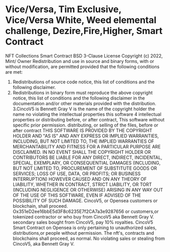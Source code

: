 # Vice/Versa, Tim Exclusive, Vice/Versa White, Weed elemental challenge, Dezire,Fire,Higher, Smart Contract
NFT Collections Smart Contract
BSD 3-Clause License
Copyright (c) 2022, Mint/ Owner
Redistribution and use in source and binary forms, with or without
modification, are permitted provided that the following conditions are met:
1. Redistributions of source code notice, this
   list of conditions and the following disclaimer.
2. Redistributions in binary form must reproduce the above copyright notice,
   this list of conditions and the following disclaimer in the documentation
   and/or other materials provided with the distribution.
3.CincoV5 is Bennett Gray V is the name of the copyright holder the name
  no violating the intellectual properties
   this software 
 4 intellectual properties or distributing before,  or after contract,
   This software without specific prior permission. 
   distributing, or selling of the files, before or after contract
THIS SOFTWARE IS PROVIDED BY THE COPYRIGHT HOLDER AND "AS IS"
AND ANY EXPRESS OR IMPLIED WARRANTIES, INCLUDING, BUT NOT LIMITED TO, THE
IMPLIED WARRANTIES OF MERCHANTABILITY AND FITNESS FOR A PARTICULAR PURPOSE ARE
DISCLAIMED. IN NO EVENT SHALL THE COPYRIGHT HOLDER OR CONTRIBUTORS BE LIABLE
FOR ANY DIRECT, INDIRECT, INCIDENTAL, SPECIAL, EXEMPLARY, OR CONSEQUENTIAL
DAMAGES (INCLUDING, BUT NOT LIMITED TO, PROCUREMENT OF SUBSTITUTE GOODS OR
SERVICES; LOSS OF USE, DATA, OR PROFITS; OR BUSINESS INTERRUPTION) HOWEVER
CAUSED AND ON ANY THEORY OF LIABILITY, WHETHER IN CONTRACT, STRICT LIABILITY,
OR TORT (INCLUDING NEGLIGENCE OR OTHERWISE) ARISING IN ANY WAY OUT OF THE USE
OF THIS SOFTWARE, EVEN IF ADVISED OF THE POSSIBILITY OF SUCH DAMAGE.
CincoV5, or Opensea customers or blockchain, shall proceed.
Ox351eD2ee16bbE5d3F8c6235E7f2CA7a3e9287656 or customers,or tokenized contractor or who buy from CincoV5 aka Bennett Gray V.
secondary sales bought from CincoV5, pay 10% royalties.
CincoV5 Smart Contract on Opensea is only pertaining to unauthorized sales, distributions,or people without permission.
The nft's, contracts and blockchains shall proceed, as normal. 
No violating sales or stealing from CincoV5, aka Bennett Gray V.

